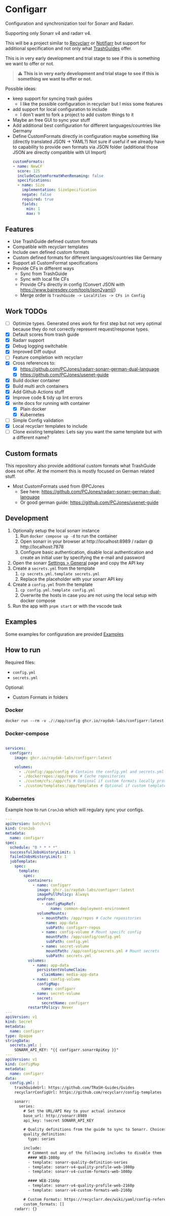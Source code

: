 # Configarr

Configuration and synchronization tool for Sonarr and Radarr.

Supporting only Sonarr v4 and radarr v4.

This will be a project similar to [Recyclarr](https://github.com/recyclarr/recyclarr) or [Notifiarr](https://notifiarr.wiki/) but support for additional specification and not only what [TrashGuides](https://trash-guides.info/) offer.

This is in very early development and trial stage to see if this is something we want to offer or not.

> :warning: **This is in very early development and trial stage to see if this is something we want to offer or not.**

Possible ideas:

- keep support for syncing trash guides
  - I like the possible configuration in recyclarr but I miss some features
- add support for local configuration to include
  - I don't want to fork a project to add custom things to it
- Maybe an free GUI to sync your stuff
- Add additional best configuration for different languages/countries like Germany
- Define CustomFormats directly in configuration maybe something like (directly translated JSON -> YAML?)
  Not sure if useful if we already have to capability to provide own formats via JSON folder (additional those JSON are directly compatible with UI Import)
  ```yaml
  customFormats:
  - name: NewCF
    score: 125
    includeCustomFormatWhenRenaming: false
    specifications:
    - name: Size
      implementation: SizeSpecification
      negate: false
      required: true
      fields:
        min: 1
        max: 9
  ```

## Features

- Use TrashGuide defined custom formats
- Compatible with recyclarr templates
- Include own defined custom formats
- Custom defined formats for different languages/countries like Germany
- Support all CustomFormat specifications
- Provide CFs in different ways
  - Sync from TrashGuide
  - Sync with local file CFs
  - Provide CFs directly in config (Convert JSON with https://www.bairesdev.com/tools/json2yaml/)
  - Merge order is `TrashGuide -> LocalFiles -> CFs in Config`

## Work TODOs

- [ ] Optimize types. Generated ones work for first step but not very optimal because they do not correctly represent request/response types.
- [x] Default scores from trash guide
- [x] Radarr support
- [x] Debug logging switchable
- [x] Improved Diff output
- [ ] Feature completion with recyclarr
- [x] Cross references to:
  - [x] https://github.com/PCJones/radarr-sonarr-german-dual-language
  - [x] https://github.com/PCJones/usenet-guide
- [x] Build docker container
- [x] Build multi arch containers
- [x] Add Github Actions stuff
- [x] Improve code & tidy up lint errors
- [x] write docs for running with container
  - [x] Plain docker
  - [x] Kubernetes
- [ ] Simple Config validation
- [x] Local recyclarr templates to include
- [ ] Clone existing templates: Lets say you want the same template but with a different name?

## Custom formats

This repository also provide additional custom formats what TrashGuide does not offer.
At the moment this is mostly focused on German related stuff.

- Most CustomFormats used from @PCJones
  - See here: https://github.com/PCJones/radarr-sonarr-german-dual-language
  - Or good german guide: https://github.com/PCJones/usenet-guide

## Development

1. Optionally setup the local sonarr instance
   1. Run `docker compose up -d` to run the container
   2. Open sonarr in your browser at http://localhost:8989 / radarr @ http://localhost:7878
   3. Configure basic authentication, disable local authentication and create an initial user by specifying the e-mail and password
2. Open the sonarr [Settings > General](http://localhost:8989/settings/general) page and copy the API key
3. Create a `secrets.yml` from the template
   1. `cp secrets.yml.template secrets.yml`
   2. Replace the placeholder with your sonarr API key
4. Create a `config.yml` from the template
   1. `cp config.yml.template config.yml`
   2. Overwrite the hosts in case you are not using the local setup with docker compose
5. Run the app with `pnpm start` or with the vscode task

## Examples

Some examples for configuration are provided [Examples](./examples/)

## How to run

Required files:
- `config.yml`
- `secrets.yml`

Optional:
- Custom Formats in folders

### Docker

`docker run --rm -v ./:/app/config ghcr.io/raydak-labs/configarr:latest`

### Docker-compose

```yml

services:
  configarr:
    image: ghcr.io/raydak-labs/configarr:latest

    volumes:
      - ./config:/app/config # Contains the config.yml and secrets.yml
      - ./dockerrepos:/app/repos # Cache repositories
      - ./custom/cfs:/app/cfs # Optional if custom formats locally provided
      - ./custom/templates:/app/templates # Optional if custom templates
```

### Kubernetes

Example how to run `CronJob` which will regulary sync your configs.

```yml
---
apiVersion: batch/v1
kind: CronJob
metadata:
  name: configarr
spec:
  schedule: "0 * * * *"
  successfulJobsHistoryLimit: 1
  failedJobsHistoryLimit: 1
  jobTemplate:
    spec:
      template:
        spec:
          containers:
            - name: configarr
              image: ghcr.io/raydak-labs/configarr:latest
              imagePullPolicy: Always
              envFrom:
                - configMapRef:
                    name: common-deployment-environment
              volumeMounts:
                - mountPath: /app/repos # Cache repositories
                  name: app-data
                  subPath: configarr-repos
                - name: config-volume # Mount specifc config
                  mountPath: /app/config/config.yml
                  subPath: config.yml
                - name: secret-volume
                  mountPath: /app/config/secrets.yml # Mount secrets
                  subPath: secrets.yml
          volumes:
            - name: app-data
              persistentVolumeClaim:
                claimName: media-app-data
            - name: config-volume
              configMap:
                name: configarr
            - name: secret-volume
              secret:
                secretName: configarr
          restartPolicy: Never
---
apiVersion: v1
kind: Secret
metadata:
  name: configarr
type: Opaque
stringData:
  secrets.yml: |
    SONARR_API_KEY: "{{ configarr.sonarrApiKey }}"
---
apiVersion: v1
kind: ConfigMap
metadata:
  name: configarr
data:
  config.yml: |
    trashGuideUrl: https://github.com/TRaSH-Guides/Guides
    recyclarrConfigUrl: https://github.com/recyclarr/config-templates

    sonarr:
      series:
        # Set the URL/API Key to your actual instance
        base_url: http://sonarr:8989
        api_key: !secret SONARR_API_KEY

        # Quality definitions from the guide to sync to Sonarr. Choices: series, anime
        quality_definition:
          type: series

        include:
          # Comment out any of the following includes to disable them
          #### WEB-1080p
          - template: sonarr-quality-definition-series
          - template: sonarr-v4-quality-profile-web-1080p
          - template: sonarr-v4-custom-formats-web-1080p

          #### WEB-2160p
          - template: sonarr-v4-quality-profile-web-2160p
          - template: sonarr-v4-custom-formats-web-2160p

        # Custom Formats: https://recyclarr.dev/wiki/yaml/config-reference/custom-formats/
        custom_formats: []
    radarr: {}
```
